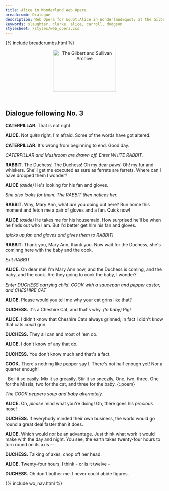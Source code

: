 ```yaml
---
title: Alice in Wonderland Web Opera
breadcrumb: Dialogue
description: Web Opera for &quot;Alice in Wonderland&quot; at the Gilbert and Sullivan Archive
keywords: slaughter, clarke, alice, carroll, dodgson
stylesheet: /styles/web_opera.css
---
```


{% include breadcrumbs.html %}
<header>
    <a href="../../index.html"><img src="https://gsarchive.net/layout/images/logo3sm.jpg" alt="The Gilbert and Sullivan Archive" width="200" height="133" border="0"></a>
    <div class=titlecard style="background-color: #ffffcc; background-image: url(../graphics/title.gif)" title="Alice in Wonderland"></div>
</header>

## Dialogue following No. 3

**CATERPILLAR.** That is not right.

**ALICE.** Not *quite* right, I'm afraid. Some of the words have got altered.

**CATERPILLAR.** It's wrong from beginning to end. Good day.

*CATERPILLAR and Mushroom are drawn off. Enter WHITE RABBIT.*

**RABBIT.** The Duchess! The Duchess! Oh my dear paws! Oh! my fur and whiskers. She'll get me
executed as sure as ferrets are ferrets. Where can I have dropped them I wonder?

**ALICE** *(aside)* He's looking for his fan and gloves.

*She also looks for them. The RABBIT then notices her.*

**RABBIT.** Why, Mary Ann, what *are* you doing out here? Run home this moment and fetch me a pair of gloves and a fan. Quick now!

**ALICE** *(aside)* He takes me for his housemaid. How surprised he'll be when he finds out who I am. But I'd better get him his fan and gloves.

*(picks up fan and gloves and gives them to RABBIT)*

**RABBIT.** Thank you, Mary Ann, thank you. Now wait for the Duchess, she's cominng here with the baby and the cook.

*Exit RABBIT*

**ALICE.** Oh dear me! I'm Mary Ann now, and the Duchess is coming, and the baby, and the cook. Are they going to cook the baby, I wonder?

*Enter DUCHESS carrying child. COOK with a saucepan and pepper castor, and CHESHIRE CAT*

**ALICE.** Please would you tell me why your cat grins like that?

**DUCHESS.** It's a Cheshire Cat, and that's why. *(to baby)* Pig!

**ALICE.** I didn't know that Cheshire Cats always grinned; in fact I didn't know that cats *could* grin.

**DUCHESS.** They all can and most of 'em do.

**ALICE.** I don't know of any that do.

**DUCHESS.** You don't know much and that's a fact.

**COOK.** There's nothing like pepper say I. There's not half enough yet! Nor a quarter enough!

   &nbsp;
   Boil it so easily.
   Mix it so greasily,
   Stir it so sneezily,
     One, two, three.
   One for the Missis, two for the cat, and three for the baby.
{:.poem}

*The COOK peppers soup and baby alternately.*

**ALICE.** Oh, *please* mind what you're doing! Oh, there goes his *precious* nose!

**DUCHESS.** If everybody minded their own business, the world would go round a great deal faster than it does.

**ALICE.** Which would *not* be an advantage. Just think what work it would make with the day and night.
You see, the earth takes twenty-four hours to turn round on its axis --

**DUCHESS.** Talking of axes, chop off her head.

**ALICE.** Twenty-four hours, I think - or is it twelve -

**DUCHESS.** Oh don't bother me. I never could abide figures.

{% include wo_nav.html %}
